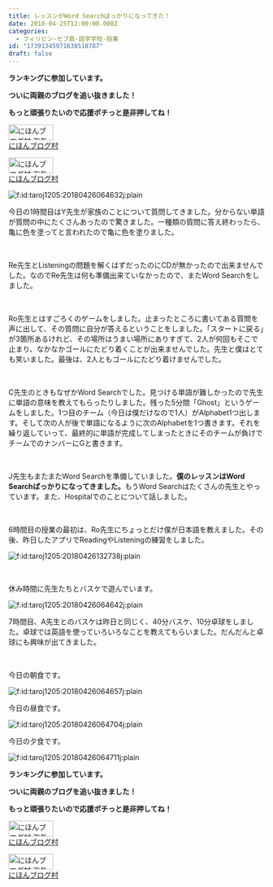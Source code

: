 ```yaml
---
title: レッスンがWord Searchばっかりになってきた！
date: 2018-04-25T12:00:00.000Z
categories:
  - フィリピン-セブ島-語学学校-授業
id: "17391345971638518787"
draft: false
---
```

<p><strong>ランキングに参加しています。</strong></p>
<p><strong>ついに両親のブログを追い抜きました！</strong></p>
<p><strong>もっと頑張りたいので応援ポチっと是非押してね！</strong></p>
<p><a href="//overseas.blogmura.com/studyabroad_parent/ranking.html"><img src="//overseas.blogmura.com/studyabroad_parent/img/studyabroad_parent88_31.gif" alt="にほんブログ村 海外生活ブログ 親子留学・ジュニア留学へ" width="88" height="31" border="0" /></a><br /><a href="//overseas.blogmura.com/studyabroad_parent/ranking.html">にほんブログ村</a></p>
<p><a href="//overseas.blogmura.com/cebu/ranking.html"><img src="//overseas.blogmura.com/cebu/img/cebu88_31.gif" alt="にほんブログ村 海外生活ブログ セブ島情報へ" width="88" height="31" border="0" /></a><br /><a href="//overseas.blogmura.com/cebu/ranking.html">にほんブログ村</a></p>
<p><img class="hatena-fotolife" title="f:id:taroj1205:20180426064632j:plain" src="https://cdn-ak.f.st-hatena.com/images/fotolife/t/taroj1205/20180426/20180426064632.jpg" alt="f:id:taroj1205:20180426064632j:plain" /></p>
<p>今日の1時間目はY先生が家族のことについて質問してきました。分からない単語が質問の中にたくさんあったので驚きました。一種類の質問に答え終わったら、亀に色を塗ってと言われたので亀に色を塗りました。</p>
<p> </p>
<p>Re先生とListeningの問題を解くはずだったのにCDが無かったので出来ませんでした。なのでRe先生は何も準備出来ていなかったので、またWord Searchをしました。</p>
<p> </p>
<p>Ro先生とはすごろくのゲームをしました。止まったところに書いてある質問を声に出して、その質問に自分が答えるということをしました。「スタートに戻る」が3箇所あるけれど、その場所はうまい場所にありすぎて、2人が何回もそこで止まり、なかなかゴールにたどり着くことが出来ませんでした。先生と僕はとても笑いました。最後は、2人ともゴールにたどり着けませんでした。</p>
<p> </p>
<p>C先生のときもなぜかWord Searchでした。見つける単語が難しかったので先生に単語の意味を教えてもらったりしました。残った5分間「Ghost」というゲームをしました。1つ目のチーム（今日は僕だけなので1人）がAlphabet1つ出します。そして次の人が後で単語になるように次のAlphabetを1つ書きます。それを繰り返していって、最終的に単語が完成してしまったときにそのチームが負けでチームでのナンバーにGと書きます。</p>
<p> </p>
<p>J先生もまたまたWord Searchを準備していました。<strong>僕のレッスンはWord Searchばっかりになってきました。</strong>もうWord Searchはたくさんの先生とやっています。また、Hospitalでのことについて話しました。</p>
<p> </p>
<p>6時間目の授業の最初は、Ro先生にちょっとだけ僕が日本語を教えました。その後、昨日したアプリでReadingやListeningの練習をしました。</p>
<p><img class="hatena-fotolife" title="f:id:taroj1205:20180426132738j:plain" src="https://cdn-ak.f.st-hatena.com/images/fotolife/t/taroj1205/20180426/20180426132738.jpg" alt="f:id:taroj1205:20180426132738j:plain" /></p>
<p> </p>
<p>休み時間に先生たちとバスケで遊んでいます。</p>
<p><img class="hatena-fotolife" title="f:id:taroj1205:20180426064642j:plain" src="https://cdn-ak.f.st-hatena.com/images/fotolife/t/taroj1205/20180426/20180426064642.jpg" alt="f:id:taroj1205:20180426064642j:plain" /></p>
<p>7時間目、A先生とのバスケは昨日と同じく、40分バスケ、10分卓球をしました。卓球では英語を使っていろいろなことを教えてもらいました。だんだんと卓球にも興味が出てきました。</p>
<p> </p>
<p>今日の朝食です。</p>
<p><img class="hatena-fotolife" title="f:id:taroj1205:20180426064657j:plain" src="https://cdn-ak.f.st-hatena.com/images/fotolife/t/taroj1205/20180426/20180426064657.jpg" alt="f:id:taroj1205:20180426064657j:plain" /></p>
<p>今日の昼食です。</p>
<p><img class="hatena-fotolife" title="f:id:taroj1205:20180426064704j:plain" src="https://cdn-ak.f.st-hatena.com/images/fotolife/t/taroj1205/20180426/20180426064704.jpg" alt="f:id:taroj1205:20180426064704j:plain" /></p>
<p>今日の夕食です。</p>
<p><img class="hatena-fotolife" title="f:id:taroj1205:20180426064711j:plain" src="https://cdn-ak.f.st-hatena.com/images/fotolife/t/taroj1205/20180426/20180426064711.jpg" alt="f:id:taroj1205:20180426064711j:plain" /></p>
<p><strong>ランキングに参加しています。</strong></p>
<p><strong>ついに両親のブログを追い抜きました！</strong></p>
<p><strong>もっと頑張りたいので応援ポチっと是非押してね！</strong></p>
<p><a href="//overseas.blogmura.com/studyabroad_parent/ranking.html"><img src="//overseas.blogmura.com/studyabroad_parent/img/studyabroad_parent88_31.gif" alt="にほんブログ村 海外生活ブログ 親子留学・ジュニア留学へ" width="88" height="31" border="0" /></a><br /><a href="//overseas.blogmura.com/studyabroad_parent/ranking.html">にほんブログ村</a></p>
<p><a href="//overseas.blogmura.com/cebu/ranking.html"><img src="//overseas.blogmura.com/cebu/img/cebu88_31.gif" alt="にほんブログ村 海外生活ブログ セブ島情報へ" width="88" height="31" border="0" /></a><br /><a href="//overseas.blogmura.com/cebu/ranking.html">にほんブログ村</a></p>
